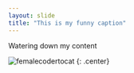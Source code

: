 ```yaml
---
layout: slide
title: "This is my funny caption"
---
```


Watering down my content

![femalecodertocat](https://octodex.github.com/images/femalecodertocat.png)
{: .center}
